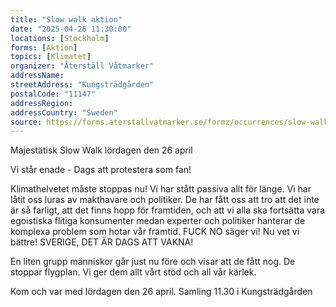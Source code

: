 ```yaml
---
title: "Slow walk aktion"
date: "2025-04-26 11:30:00"
locations: [Stockholm]
forms: [Aktion]
topics: [Klimatet]
organizer: "Återställ Våtmarker"
addressName:
streetAddress: "Kungsträdgården"
postalCode: "11147"
addressRegion:
addressCountry: "Sweden"
source: https://forms.aterstallvatmarker.se/formz/occurrences/slow-walk-aktion-stockholm-2025-04-26/registrations/new
---
```

Majestätisk Slow Walk lördagen den 26 april

Vi står enade - Dags att protestera som fan!

Klimathelvetet måste stoppas nu! Vi har stått passiva allt för länge. Vi har låtit oss luras av makthavare och politiker. De har fått oss att tro att det inte är så farligt, att det finns hopp för framtiden, och att vi alla ska fortsätta vara egoistiska flitiga konsumenter medan experter och politiker hanterar de komplexa problem som hotar vår framtid. FUCK NO säger vi! Nu vet vi bättre! SVERIGE, DET ÄR DAGS ATT VAKNA!

En liten grupp människor går just nu före och visar att de fått nog. De stoppar flygplan. Vi ger dem allt vårt stöd och all vår kärlek.

Kom och var med lördagen den 26 april. Samling 11.30 i Kungsträdgården

